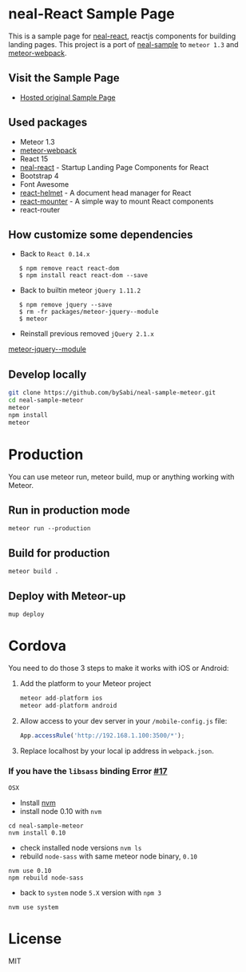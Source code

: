 # neal-React Sample Page

This is a sample page for [neal-react](http://www.github.com/dennybritz/neal-react), reactjs components for building landing pages.
This project is a port of [neal-sample](https://github.com/dennybritz/neal-sample) to `meteor 1.3` and [meteor-webpack](https://github.com/thereactivestack/meteor-webpack).

## Visit the Sample Page

- [Hosted original Sample Page](http://www.nealjs.com)


## Used packages

* Meteor 1.3
* [meteor-webpack](https://github.com/thereactivestack/meteor-webpack)
* React 15
* [neal-react](https://github.com/dennybritz/neal-react) - Startup Landing Page Components for React
* Bootstrap 4
* Font Awesome
* [react-helmet](https://github.com/nfl/react-helmet) - A document head manager for React
* [react-mounter](https://github.com/kadirahq/react-mounter) - A simple way to mount React components
* react-router

## How customize some dependencies

* Back to `React 0.14.x`

 ```
    $ npm remove react react-dom
    $ npm install react react-dom --save
 ```
* Back to builtin meteor `jQuery 1.11.2`

 ```
    $ npm remove jquery --save
    $ rm -fr packages/meteor-jquery--module
    $ meteor
 ```
* Reinstall previous removed `jQuery 2.1.x`

 [meteor-jquery--module](https://github.com/orgztion/meteor-jquery--module)

## Develop locally

```bash
git clone https://github.com/bySabi/neal-sample-meteor.git
cd neal-sample-meteor
meteor
npm install
meteor
```

# Production
You can use meteor run, meteor build, mup or anything working with Meteor.

## Run in production mode
`meteor run --production`

## Build for production
`meteor build .`

## Deploy with Meteor-up
`mup deploy`

# Cordova
You need to do those 3 steps to make it works with iOS or Android:

1. Add the platform to your Meteor project

    ```javascript
    meteor add-platform ios
    meteor add-platform android
    ```
1. Allow access to your dev server in your `/mobile-config.js` file:

    ```javascript
    App.accessRule('http://192.168.1.100:3500/*');
    ```

1. Replace localhost by your local ip address in `webpack.json`.




### If you have the `libsass` binding Error [#17](https://github.com/thereactivestack/meteor-webpack/issues/17)

`OSX`
* Install [nvm](http://dev.topheman.com/install-nvm-with-homebrew-to-use-multiple-versions-of-node-and-iojs-easily/)
* install node 0.10 with `nvm`
```
cd neal-sample-meteor
nvm install 0.10
```
* check installed node versions `nvm ls`
* rebuild `node-sass` with same meteor node binary, `0.10`
```
nvm use 0.10
npm rebuild node-sass
```
* back to `system` node `5.X` version with `npm 3`
```
nvm use system
```


# License

MIT
